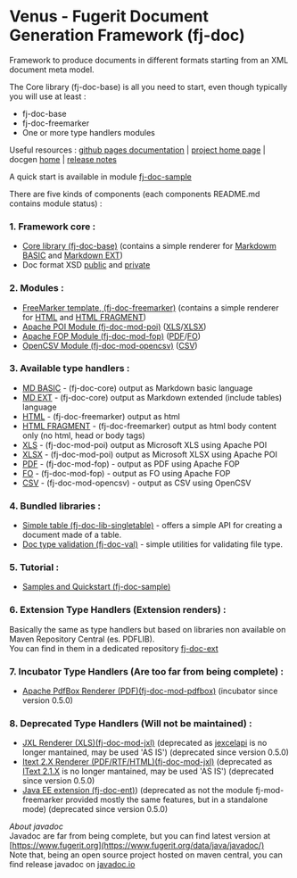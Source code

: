 # Venus - Fugerit Document Generation Framework (fj-doc)  

Framework to produce documents in different formats starting from an XML document meta model.  

The Core library (fj-doc-base) is all you need to start, even though typically you will use at least : 
* fj-doc-base
* fj-doc-freemarker
* One or more type handlers modules

Useful resources : [github pages documentation](https://venusdocs.fugerit.org/) | [project home page](https://www.fugerit.org/perm/venus) | docgen [home](https://www.fugerit.org/data/java/doc/venus/index.html) | [release notes](https://www.fugerit.org/data/java/doc/venus/release-notes.html)

A quick start is available in module [fj-doc-sample](fj-doc-sample/README.md)  

There are five kinds of components (each components README.md contains module status) : 

### 1. Framework core :
* [Core library (fj-doc-base)](fj-doc-base/README.md) (contains a simple renderer for [Markdowm BASIC](fj-doc-base/src/main/java/org/fugerit/java/doc/base/typehandler/markdown/SimpleMarkdownBasicTypeHandler.java) and [Markdown EXT](fj-doc-base/src/main/java/org/fugerit/java/doc/base/typehandler/markdown/SimpleMarkdownExtTypeHandler.java))
* Doc format XSD [public](https://www.fugerit.org/data/java/doc/xsd/doc-1-1.xsd) and [private](fj-doc-base/src/main/resources/config/doc-1-1.xsd)

### 2. Modules :
* [FreeMarker template, (fj-doc-freemarker)](fj-doc-freemarker/README.md) (contains a simple renderer for [HTML](fj-doc-freemarker/src/main/java/org/fugerit/java/doc/freemarker/html/FreeMarkerHtmlTypeHandler.java) and [HTML FRAGMENT](fj-doc-freemarker/src/main/java/org/fugerit/java/doc/freemarker/html/FreeMarkerHtmlFragmentTypeHandler.java))
* [Apache POI Module (fj-doc-mod-poi)](fj-doc-mod-poi/README.md) ([XLS](fj-doc-mod-poi/src/main/java/org/fugerit/java/doc/mod/poi/XlsPoiTypeHandler.java)/[XLSX](fj-doc-mod-poi/src/main/java/org/fugerit/java/doc/mod/poi/XlsPoiTypeHandler.java))
* [Apache FOP Module (fj-doc-mod-fop)](fj-doc-mod-fop/README.md) ([PDF](fj-doc-mod-fop/src/main/java/org/fugerit/java/doc/mod/fop/PdfFopTypeHandler.java)/[FO](fj-doc-mod-fop/src/main/java/org/fugerit/java/doc/mod/fop/FreeMarkerFopTypeHandler.java))
* [OpenCSV Module (fj-doc-mod-opencsv)](fj-doc-mod-opencsv/README.md) ([CSV](fj-doc-mod-opencsv/src/main/java/org/fugerit/java/doc/mod/opencsv/OpenCSVTypeHandler.java))


### 3. Available type handlers :
* [MD BASIC](fj-doc-base/src/main/java/org/fugerit/java/doc/base/typehandler/markdown/SimpleMarkdownBasicTypeHandler.java) - (fj-doc-core) output as Markdown basic language
* [MD EXT](fj-doc-base/src/main/java/org/fugerit/java/doc/base/typehandler/markdown/SimpleMarkdownExtTypeHandler.java) - (fj-doc-core) output as Markdown extended (include tables) language
* [HTML](fj-doc-freemarker/src/main/java/org/fugerit/java/doc/freemarker/html/FreeMarkerHtmlTypeHandler.java) - (fj-doc-freemarker) output as html
* [HTML FRAGMENT](fj-doc-freemarker/src/main/java/org/fugerit/java/doc/freemarker/html/FreeMarkerHtmlFragmentTypeHandler.java) - (fj-doc-freemarker) output as html body content only (no html, head or body tags)
* [XLS](fj-doc-mod-poi/src/main/java/org/fugerit/java/doc/mod/poi/XlsPoiTypeHandler.java) - (fj-doc-mod-poi) output as Microsoft XLS using Apache POI
* [XLSX](fj-doc-mod-poi/src/main/java/org/fugerit/java/doc/mod/poi/XlsPoiTypeHandler.java) - (fj-doc-mod-poi) output as Microsoft XLSX using Apache POI
* [PDF](fj-doc-mod-fop/src/main/java/org/fugerit/java/doc/mod/fop/PdfFopTypeHandler.java) - (fj-doc-mod-fop) - output as PDF using Apache FOP
* [FO](fj-doc-mod-fop/src/main/java/org/fugerit/java/doc/mod/fop/FreeMarkerFopTypeHandler.java) - (fj-doc-mod-fop) - output as FO using Apache FOP
* [CSV](fj-doc-mod-opencsv/src/main/java/org/fugerit/java/doc/mod/opencsv/OpenCSVTypeHandler.java) - (fj-doc-mod-opencsv) - output as CSV using OpenCSV

### 4. Bundled libraries :
* [Simple table (fj-doc-lib-singletable)](fj-doc-lib-simpletable/README.md) - offers a simple API for creating a document made of a table.
* [Doc type validation (fj-doc-val)](fj-doc-val/README.md) - simple utilities for validating file type.

### 5. Tutorial :
* [Samples and Quickstart (fj-doc-sample)](fj-doc-sample/README.md)

### 6. Extension Type Handlers (Extension renders) :
Basically the same as type handlers but based on libraries non available on Maven Repository Central (es. PDFLIB).  
You can find in them in a dedicated repository [fj-doc-ext](https://gitlab.com/fugerit-org/fj-doc-ext)  

### 7. Incubator Type Handlers (Are too far from being complete) :
* [Apache PdfBox Renderer (PDF)(fj-doc-mod-pdfbox)](https://github.com/fugerit-org/fj-doc-mod-pdfbox.git) (incubator since version 0.5.0)

### 8. Deprecated Type Handlers (Will not be maintained) :
* [JXL Renderer (XLS)(fj-doc-mod-jxl)](https://github.com/fugerit-org/fj-doc-mod-jxl.git) (deprecated as [jexcelapi](https://jexcelapi.sourceforge.net/) is no longer mantained, may be used 'AS IS') (deprecated since version 0.5.0)
* [Itext 2.X Renderer (PDF/RTF/HTML)(fj-doc-mod-jxl)](https://github.com/fugerit-org/fj-doc-mod-itext.git) (deprecated as [IText 2.1.X](https://mvnrepository.com/artifact/com.lowagie/itext/2.1.7) is no longer mantained, may be used 'AS IS') (deprecated since version 0.5.0)
* [Java EE extension (fj-doc-ent)](https://github.com/fugerit-org/fj-doc-ent.git)) (deprecated as not the module fj-mod-freemarker provided mostly the same features, but in a standalone mode) (deprecated since version 0.5.0)

*About javadoc*  
Javadoc are far from being complete, but you can find latest version at [https://www.fugerit.org](https://www.fugerit.org/data/java/javadoc/)  
Note that, being an open source project hosted on maven central, you can find release javadoc on [javadoc.io](https://javadoc.io/doc/org.fugerit.java/fj-doc-base/)